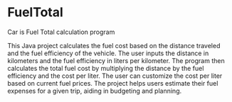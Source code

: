 # FuelTotal
Car is Fuel Total calculation program

This Java project calculates the fuel cost based on the distance traveled and the fuel efficiency of the vehicle. The user inputs the distance in kilometers and the fuel efficiency in liters per kilometer. The program then calculates the total fuel cost by multiplying the distance by the fuel efficiency and the cost per liter. The user can customize the cost per liter based on current fuel prices. The project helps users estimate their fuel expenses for a given trip, aiding in budgeting and planning.
